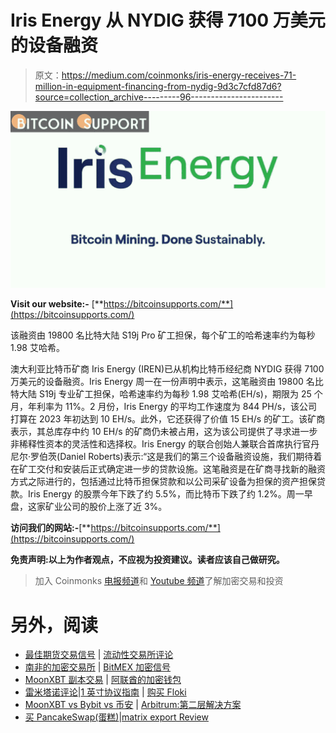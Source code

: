 # Iris Energy 从 NYDIG 获得 7100 万美元的设备融资

> 原文：<https://medium.com/coinmonks/iris-energy-receives-71-million-in-equipment-financing-from-nydig-9d3c7cfd87d6?source=collection_archive---------96----------------------->

![](img/b1cfda1730ef854005f86b8f9d7ab585.png)

**Visit our website:-** [**https://bitcoinsupports.com/**](https://bitcoinsupports.com/)

该融资由 19800 名比特大陆 S19j Pro 矿工担保，每个矿工的哈希速率约为每秒 1.98 艾哈希。

澳大利亚比特币矿商 Iris Energy (IREN)已从机构比特币经纪商 NYDIG 获得 7100 万美元的设备融资。Iris Energy 周一在一份声明中表示，这笔融资由 19800 名比特大陆 S19j 专业矿工担保，哈希速率约为每秒 1.98 艾哈希(EH/s)，期限为 25 个月，年利率为 11%。2 月份，Iris Energy 的平均工作速度为 844 PH/s，该公司打算在 2023 年初达到 10 EH/s。此外，它还获得了价值 15 EH/s 的矿工。该矿商表示，其总库存中约 10 EH/s 的矿商仍未被占用，这为该公司提供了寻求进一步非稀释性资本的灵活性和选择权。Iris Energy 的联合创始人兼联合首席执行官丹尼尔·罗伯茨(Daniel Roberts)表示:“这是我们的第三个设备融资设施，我们期待着在矿工交付和安装后正式确定进一步的贷款设施。这笔融资是在矿商寻找新的融资方式之际进行的，包括通过比特币担保贷款和以公司采矿设备为担保的资产担保贷款。Iris Energy 的股票今年下跌了约 5.5%，而比特币下跌了约 1.2%。周一早盘，这家矿业公司的股价上涨了近 3%。

**访问我们的网站:-**[**https://bitcoinsupports.com/**](https://bitcoinsupports.com/)

**免责声明:以上为作者观点，不应视为投资建议。读者应该自己做研究。**

> 加入 Coinmonks [电报频道](https://t.me/coincodecap)和 [Youtube 频道](https://www.youtube.com/c/coinmonks/videos)了解加密交易和投资

# 另外，阅读

*   [最佳期货交易信号](https://coincodecap.com/futures-trading-signals) | [流动性交易所评论](https://coincodecap.com/liquid-exchange-review)
*   [南非的加密交易所](https://coincodecap.com/crypto-exchanges-in-south-africa) | [BitMEX 加密信号](https://coincodecap.com/bitmex-crypto-signals)
*   [MoonXBT 副本交易](https://coincodecap.com/moonxbt-copy-trading) | [阿联酋的加密钱包](https://coincodecap.com/crypto-wallets-in-uae)
*   [雷米塔诺评论](https://coincodecap.com/remitano-review)|[1 英寸协议指南](https://coincodecap.com/1inch) | [购买 Floki](https://coincodecap.com/buy-floki-inu-token)
*   [MoonXBT vs Bybit vs 币安](https://coincodecap.com/bybit-binance-moonxbt) | [Arbitrum:第二层解决方案](https://coincodecap.com/arbitrum)
*   [买 PancakeSwap(蛋糕)](https://coincodecap.com/buy-pancakeswap)|[matrix export Review](https://coincodecap.com/matrixport-review)